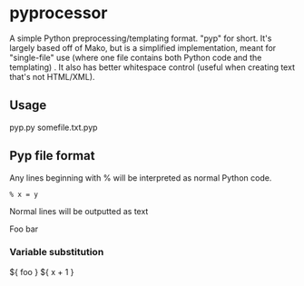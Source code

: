pyprocessor
===========

A simple Python preprocessing/templating format. "pyp" for short. It's largely based off of Mako, but is a simplified implementation, meant for "single-file" use (where one file contains both Python code and the templating) . It also has better whitespace control (useful when creating text that's not HTML/XML).

## Usage
pyp.py somefile.txt.pyp

## Pyp file format
Any lines beginning with % will be interpreted as normal Python code.
```
% x = y

```

Normal lines will be outputted as text

<html>
Foo bar

### Variable substitution
${ foo } 
${ x + 1 }
